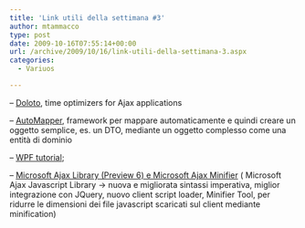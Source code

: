 ```yaml
---
title: 'Link utili della settimana #3'
author: mtammacco
type: post
date: 2009-10-16T07:55:14+00:00
url: /archive/2009/10/16/link-utili-della-settimana-3.aspx
categories:
  - Variuos

---
```

&#8211; <a href="http://msdn.microsoft.com/en-us/devlabs/ee423534.aspx" target="_blank" rel="noopener">Doloto</a>, time optimizers for Ajax applications

&#8211; <a href="http://automapper.codeplex.com/" target="_blank" rel="noopener">AutoMapper</a>, framework per mappare automaticamente e quindi creare un oggetto semplice, es. un DTO, mediante un oggetto complesso come una entità di dominio

&#8211; <a href="http://www.wpftutorial.net/Home.html" target="_blank" rel="noopener">WPF tutorial</a>;

&#8211; <a href="http://weblogs.asp.net/scottgu/archive/2009/10/15/announcing-microsoft-ajax-library-preview-6-and-the-microsoft-ajax-minifier.aspx" target="_blank" rel="noopener">Microsoft Ajax Library (Preview 6) e Microsoft Ajax Minifier</a> ( Microsoft Ajax Javascript Library -> nuova e migliorata sintassi imperativa, miglior integrazione con JQuery, nuovo client script loader, Minifier Tool, per ridurre le dimensioni dei file javascript scaricati sul client mediante minification)